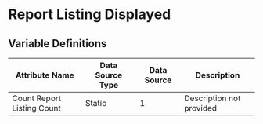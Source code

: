 # Report Listing Displayed

### 

## Variable Definitions

| Attribute Name|Data Source Type|Data Source|Description|
| --- | --- | --- | --- |
|Count Report Listing Count|Static|1|Description not provided|



